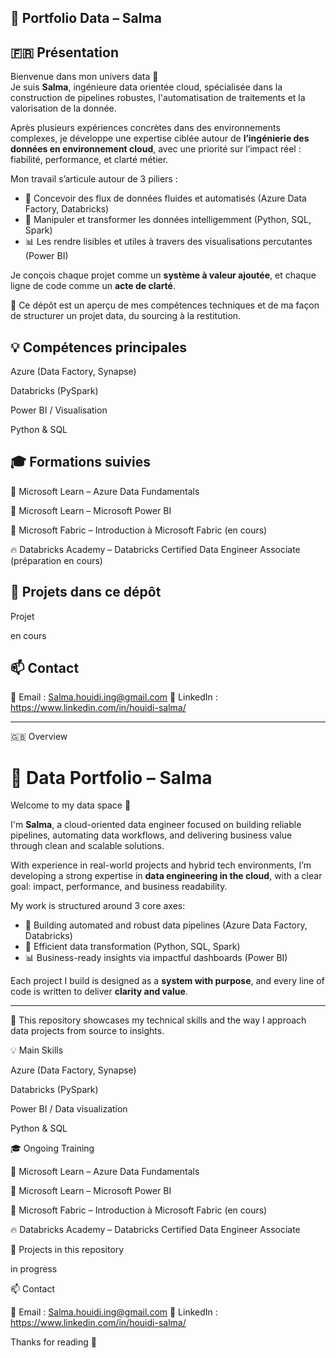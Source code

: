 💼 Portfolio Data – Salma
-----------------------------------------------------------------------------------------------------------------------------------------------------------------------------

🇫🇷 Présentation
---------------

Bienvenue dans mon univers data 👋  
Je suis **Salma**, ingénieure data orientée cloud, spécialisée dans la construction de pipelines robustes, l'automatisation de traitements et la valorisation de la donnée.

Après plusieurs expériences concrètes dans des environnements complexes, je développe une expertise ciblée autour de **l’ingénierie des données en environnement cloud**, avec une priorité sur l’impact réel : fiabilité, performance, et clarté métier.

Mon travail s’articule autour de 3 piliers :
- 🔁 Concevoir des flux de données fluides et automatisés (Azure Data Factory, Databricks)
- 🧠 Manipuler et transformer les données intelligemment (Python, SQL, Spark)
- 📊 Les rendre lisibles et utiles à travers des visualisations percutantes (Power BI)

Je conçois chaque projet comme un **système à valeur ajoutée**, et chaque ligne de code comme un **acte de clarté**.



📂 Ce dépôt est un aperçu de mes compétences techniques et de ma façon de structurer un projet data, du sourcing à la restitution.

💡 Compétences principales
--------------------------

Azure (Data Factory, Synapse)

Databricks (PySpark)

Power BI / Visualisation

Python & SQL

🎓 Formations suivies
----------------------

📘 Microsoft Learn – Azure Data Fundamentals

📘 Microsoft Learn – Microsoft Power BI

📘 Microsoft Fabric – Introduction à Microsoft Fabric (en cours)

🔥 Databricks Academy – Databricks Certified Data Engineer Associate (préparation en cours)

🚀 Projets dans ce dépôt
------------------------
Projet

en cours

📫 Contact
------------

📩 Email : Salma.houidi.ing@gmail.com
💼 LinkedIn : https://www.linkedin.com/in/houidi-salma/

-------------------------------------------------------------------------------------------------------------------------------------------------------------------------
🇬🇧 Overview

# 💼 Data Portfolio – Salma

Welcome to my data space 👋  

I'm **Salma**, a cloud-oriented data engineer focused on building reliable pipelines, automating data workflows, and delivering business value through clean and scalable solutions.

With experience in real-world projects and hybrid tech environments, I’m developing a strong expertise in **data engineering in the cloud**, with a clear goal: impact, performance, and business readability.

My work is structured around 3 core axes:
- 🔁 Building automated and robust data pipelines (Azure Data Factory, Databricks)
- 🧠 Efficient data transformation (Python, SQL, Spark)
- 📊 Business-ready insights via impactful dashboards (Power BI)

Each project I build is designed as a **system with purpose**, and every line of code is written to deliver **clarity and value**.

---

📂 This repository showcases my technical skills and the way I approach data projects from source to insights.

💡 Main Skills

Azure (Data Factory, Synapse)

Databricks (PySpark)

Power BI / Data visualization

Python & SQL

🎓 Ongoing Training

📘 Microsoft Learn – Azure Data Fundamentals

📘 Microsoft Learn – Microsoft Power BI

📘 Microsoft Fabric – Introduction à Microsoft Fabric (en cours)

🔥 Databricks Academy – Databricks Certified Data Engineer Associate

🚀 Projects in this repository

in progress

📫 Contact

📩 Email : Salma.houidi.ing@gmail.com
💼 LinkedIn : https://www.linkedin.com/in/houidi-salma/

Thanks for reading 🙏
